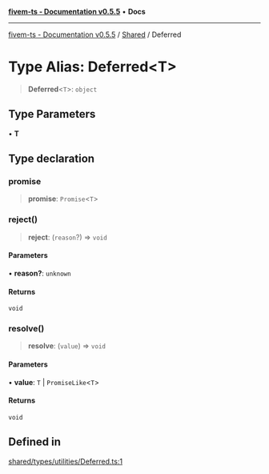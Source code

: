 [**fivem-ts - Documentation v0.5.5**](../../../README.md) • **Docs**

***

[fivem-ts - Documentation v0.5.5](../../../README.md) / [Shared](../README.md) / Deferred

# Type Alias: Deferred\<T\>

> **Deferred**\<`T`\>: `object`

## Type Parameters

• **T**

## Type declaration

### promise

> **promise**: `Promise`\<`T`\>

### reject()

> **reject**: (`reason`?) => `void`

#### Parameters

• **reason?**: `unknown`

#### Returns

`void`

### resolve()

> **resolve**: (`value`) => `void`

#### Parameters

• **value**: `T` \| `PromiseLike`\<`T`\>

#### Returns

`void`

## Defined in

[shared/types/utilities/Deferred.ts:1](https://github.com/Purpose-Dev/fivem-ts/blob/main/src/shared/types/utilities/Deferred.ts#L1)
